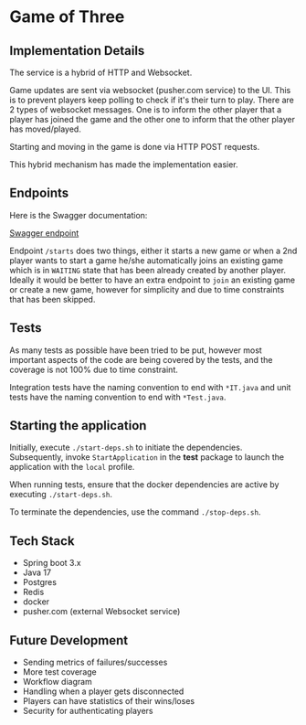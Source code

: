 # Game of Three
## Implementation Details

The service is a hybrid of HTTP and Websocket.

Game updates are sent via websocket (pusher.com service) to the UI. This is to prevent players keep polling to check if it's their turn to play.
There are 2 types of websocket messages. One is to inform the other player that a player has joined the game and the other one to inform that the other player has moved/played.

Starting and moving in the game is done via HTTP POST requests.

This hybrid mechanism has made the implementation easier.


## Endpoints

Here is the Swagger documentation:

[Swagger endpoint](http://localhost:8080/swagger-ui/index.html)

Endpoint ``/starts`` does two things, either it starts a new game or when a 2nd player wants to start a game he/she automatically joins an existing game which is in `WAITING` state that has been already created by another player.
Ideally it would be better to have an extra endpoint to `join` an existing game or create a new game, however for simplicity and due to time constraints that has been skipped.

## Tests

As many tests as possible have been tried to be put, however most important aspects of the code are being covered by the tests, and the coverage is not 100% due to time constraint.

Integration tests have the naming convention to end with `*IT.java` and unit tests have the naming convention to end with `*Test.java`.

## Starting the application

Initially, execute `./start-deps.sh` to initiate the dependencies. Subsequently, invoke `StartApplication` in the **test** package to launch the application with the `local` profile.

When running tests, ensure that the docker dependencies are active by executing `./start-deps.sh`.

To terminate the dependencies, use the command `./stop-deps.sh`.

## Tech Stack

- Spring boot 3.x
- Java 17
- Postgres
- Redis
- docker
- pusher.com (external Websocket service)

## Future Development

- Sending metrics of failures/successes
- More test coverage
- Workflow diagram
- Handling when a player gets disconnected
- Players can have statistics of their wins/loses
- Security for authenticating players
